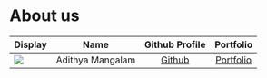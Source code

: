 # About us
Display |       Name       |              Github Profile              | Portfolio 
--------|:----------------:|:----------------------------------------:|:---------:
![](https://via.placeholder.com/100.png?text=Photo) | Adithya Mangalam | [Github](https://github.com/AdiMangalam) | [Portfolio](docs/team/adimangalam.md)